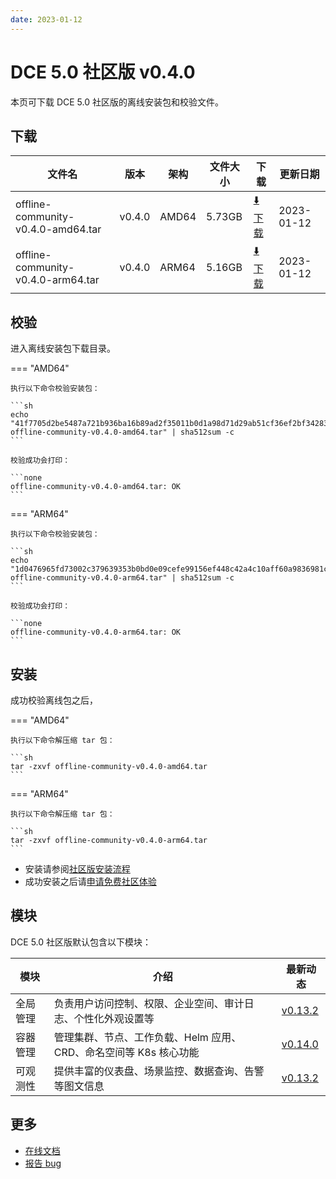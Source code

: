 ```yaml
---
date: 2023-01-12
---
```


# DCE 5.0 社区版 v0.4.0

本页可下载 DCE 5.0 社区版的离线安装包和校验文件。

## 下载

| 文件名                      | 版本    | 架构 | 文件大小 | 下载                                           | 更新日期   |
| ----------------------------- | ------- | -------- | ---------------------------------------------- | ---------- | ----------------------------- |
| offline-community-v0.4.0-amd64.tar | v0.4.0 | AMD64 | 5.73GB | [:arrow_down: 下载](https://qiniu-download-public.daocloud.io/DaoCloud_Enterprise/dce5/offline-community-v0.4.0-amd64.tar) | 2023-01-12 |
| offline-community-v0.4.0-arm64.tar | v0.4.0 | ARM64 | 5.16GB | [:arrow_down: 下载](https://qiniu-download-public.daocloud.io/DaoCloud_Enterprise/dce5/offline-community-v0.4.0-arm64.tar) | 2023-01-12 |

## 校验

进入离线安装包下载目录。

=== "AMD64"

    执行以下命令校验安装包：

    ```sh
    echo "41f7705d2be5487a721b936ba16b89ad2f35011b0d1a98d71d29ab51cf36ef2bf34283be384e76b0438c172ff9e236c44c33843e9855e9af253b1db4b84144fe  offline-community-v0.4.0-amd64.tar" | sha512sum -c
    ```

    校验成功会打印：

    ```none
    offline-community-v0.4.0-amd64.tar: OK
    ```

=== "ARM64"

    执行以下命令校验安装包：

    ```sh
    echo "1d0476965fd73002c379639353b0bd0e09cefe99156ef448c42a4c10aff60a9836981c86e914ba3f614617a455b67a8c3ce4d82d53b3e47a22222c34020d0a00  offline-community-v0.4.0-arm64.tar" | sha512sum -c
    ```

    校验成功会打印：

    ```none
    offline-community-v0.4.0-arm64.tar: OK
    ```

## 安装

成功校验离线包之后，

=== "AMD64"

    执行以下命令解压缩 tar 包：

    ```sh
    tar -zxvf offline-community-v0.4.0-amd64.tar
    ```

=== "ARM64"

    执行以下命令解压缩 tar 包：

    ```sh
    tar -zxvf offline-community-v0.4.0-arm64.tar
    ```

- 安装请参阅[社区版安装流程](../../install/community/k8s/online.md#_2)
- 成功安装之后请[申请免费社区体验](../../dce/license0.md)

## 模块

DCE 5.0 社区版默认包含以下模块：

| 模块     | 介绍                                                              | 最新动态                                                   |
| -------- | ----------------------------------------------------------------- | ---------------------------------------------------------- |
| 全局管理 | 负责用户访问控制、权限、企业空间、审计日志、个性化外观设置等      | [v0.13.2](../../ghippo/intro/release-notes.md#v0132) |
| 容器管理 | 管理集群、节点、工作负载、Helm 应用、CRD、命名空间等 K8s 核心功能 | [v0.14.0](../../kpanda/intro/release-notes.md#v0140) |
| 可观测性 | 提供丰富的仪表盘、场景监控、数据查询、告警等图文信息              | [v0.13.2](../../insight/intro/releasenote.md#v0132)  |

## 更多

- [在线文档](https://docs.daocloud.io/dce/what/)
- [报告 bug](https://github.com/DaoCloud/DaoCloud-docs/issues)
